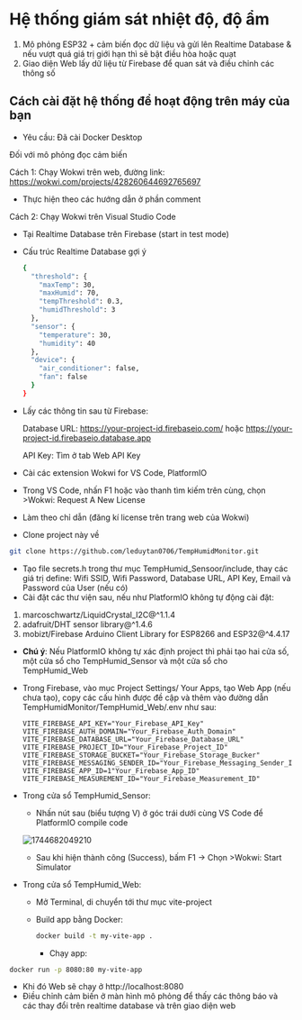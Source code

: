 # Hệ thống giám sát nhiệt độ, độ ẩm

1. Mô phỏng ESP32 + cảm biến đọc dữ liệu và gửi lên Realtime Database & nếu vượt quá giá trị giới hạn thì sẽ bật điều hòa hoặc quạt
2. Giao diện Web lấy dữ liệu từ Firebase để quan sát và điều chỉnh các thông số

## Cách cài đặt hệ thống để hoạt động trên máy của bạn

* Yêu cầu: Đã cài Docker Desktop

Đối với mô phỏng đọc cảm biến

Cách 1: Chạy Wokwi trên web, đường link: https://wokwi.com/projects/428260644692765697

- Thực hiện theo các hướng dẫn ở phần comment

Cách 2: Chạy Wokwi trên Visual Studio Code

* Tại Realtime Database trên Firebase (start in test mode)
* Cấu trúc Realtime Database gợi ý

  ```bash
  {
    "threshold": {
      "maxTemp": 30,
      "maxHumid": 70,
      "tempThreshold": 0.3,
      "humidThreshold": 3
    },
    "sensor": {
      "temperature": 30,
      "humidity": 40
    },
    "device": {
      "air_conditioner": false,
      "fan": false
    }
  }
  ```
* Lấy các thông tin sau từ Firebase:

  Database URL: https://your-project-id.firebaseio.com/ hoặc https://your-project-id.firebaseio.database.app

  API Key: Tìm ở tab Web API Key
* Cài các extension Wokwi for VS Code, PlatformIO
* Trong VS Code, nhấn F1 hoặc vào thanh tìm kiếm trên cùng, chọn >Wokwi: Request A New License
* Làm theo chỉ dẫn (đăng kí license trên trang web của Wokwi)
* Clone project này về

```bash
git clone https://github.com/leduytan0706/TempHumidMonitor.git
```

* Tạo file secrets.h trong thư mục TempHumid_Sensoor/include, thay các giá trị define: Wifi SSID, Wifi Password, Database URL, API Key, Email và Password của User (nếu có)
* Cài đặt các thư viện sau, nếu như PlatformIO không tự động cài đặt:

1. marcoschwartz/LiquidCrystal_I2C@^1.1.4
2. adafruit/DHT sensor library@^1.4.6
3. mobizt/Firebase Arduino Client Library for ESP8266 and ESP32@^4.4.17

* **Chú ý**: Nếu PlatformIO không tự xác định project thì phải tạo hai cửa số, một cửa sổ cho TempHumid_Sensor và một cửa sổ cho TempHumid_Web
* Trong Firebase, vào mục Project Settings/ Your Apps, tạo Web App (nếu chưa tạo), copy các cấu hình được đề cập và thêm vào đường dẫn TempHumidMonitor/TempHumid_Web/.env như sau:

  ```
  VITE_FIREBASE_API_KEY="Your_Firebase_API_Key"
  VITE_FIREBASE_AUTH_DOMAIN="Your_Firebase_Auth_Domain"
  VITE_FIREBASE_DATABASE_URL="Your_Firebase_Database_URL"
  VITE_FIREBASE_PROJECT_ID="Your_Firebase_Project_ID"
  VITE_FIREBASE_STORAGE_BUCKET="Your_Firebase_Storage_Bucker"
  VITE_FIREBASE_MESSAGING_SENDER_ID="Your_Firebase_Messaging_Sender_ID"
  VITE_FIREBASE_APP_ID=1"Your_Firebase_App_ID"
  VITE_FIREBASE_MEASUREMENT_ID="Your_Firebase_Measurement_ID"

  ```
* Trong cửa sổ TempHumid_Sensor:

  - Nhấn nút sau (biểu tượng V) ở góc trái dưới cùng VS Code để PlatformIO compile code

  ![1744682049210](image/README/1744682049210.png)

  - Sau khi hiện thành công (Success), bấm F1 -> Chọn >Wokwi: Start Simulator
* Trong cửa sổ TempHumid_Web:

  - Mở Terminal, di chuyển tới thư mục vite-project
  - Build app bằng Docker:

    ```bash
    docker build -t my-vite-app .
    ```

    - Chạy app:

```bash
docker run -p 8080:80 my-vite-app
```

- Khi đó Web sẽ chạy ở http://localhost:8080
- Điều chỉnh cảm biến ở màn hình mô phỏng để thấy các thông báo và các thay đổi trên realtime database và trên giao diện web
